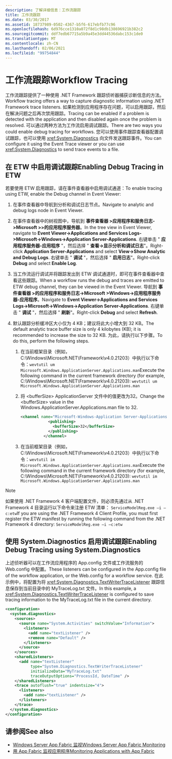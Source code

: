 ```yaml
---
description: 了解详细信息：工作流跟踪
title: 工作流跟踪
ms.date: 03/30/2017
ms.assetid: 18737989-0502-4367-b5f6-617ebfb77c96
ms.openlocfilehash: 6d976cce1310a072f8d1c98db138696921b382c2
ms.sourcegitcommit: ddf7edb67715a5b9a45e3dd44536dabc153c1de0
ms.translationtype: MT
ms.contentlocale: zh-CN
ms.lasthandoff: 02/06/2021
ms.locfileid: "99754844"
---
```

# <a name="workflow-tracing"></a><span data-ttu-id="0bd69-103">工作流跟踪</span><span class="sxs-lookup"><span data-stu-id="0bd69-103">Workflow Tracing</span></span>

<span data-ttu-id="0bd69-104">工作流跟踪提供了一种使用 .NET Framework 跟踪侦听器捕获诊断信息的方法。</span><span class="sxs-lookup"><span data-stu-id="0bd69-104">Workflow tracing offers a way to capture diagnostic information using .NET Framework trace listeners.</span></span> <span data-ttu-id="0bd69-105">如果检测到应用程序存在问题，可以启用跟踪，然后在解决问题之后再次禁用跟踪。</span><span class="sxs-lookup"><span data-stu-id="0bd69-105">Tracing can be enabled if a problem is detected with the application and then disabled again once the problem is resolved.</span></span> <span data-ttu-id="0bd69-106">可以通过两种方法为工作流启用调试跟踪。</span><span class="sxs-lookup"><span data-stu-id="0bd69-106">There are two ways you could enable debug tracing for workflows.</span></span> <span data-ttu-id="0bd69-107">您可以使用事件跟踪查看器配置调试跟踪，也可以使用 <xref:System.Diagnostics> 向文件发送跟踪事件。</span><span class="sxs-lookup"><span data-stu-id="0bd69-107">You can configure it using the Event Trace viewer or you can use <xref:System.Diagnostics> to send trace events to a file.</span></span>  
  
## <a name="enabling-debug-tracing-in-etw"></a><span data-ttu-id="0bd69-108">在 ETW 中启用调试跟踪</span><span class="sxs-lookup"><span data-stu-id="0bd69-108">Enabling Debug Tracing in ETW</span></span>  

 <span data-ttu-id="0bd69-109">若要使用 ETW 启用跟踪，请在事件查看器中启用调试通道：</span><span class="sxs-lookup"><span data-stu-id="0bd69-109">To enable tracing using ETW, enable the Debug channel in Event Viewer:</span></span>  
  
1. <span data-ttu-id="0bd69-110">在事件查看器中导航到分析和调试日志节点。</span><span class="sxs-lookup"><span data-stu-id="0bd69-110">Navigate to analytic and debug logs node in Event Viewer.</span></span>  
  
2. <span data-ttu-id="0bd69-111">在事件查看器中的树视图中，导航到 **事件查看器 >应用程序和服务日志->Microsoft >>的应用程序服务器**。</span><span class="sxs-lookup"><span data-stu-id="0bd69-111">In the tree view in Event Viewer, navigate to **Event Viewer->Applications and Services Logs->Microsoft->Windows->Application Server-Applications**.</span></span> <span data-ttu-id="0bd69-112">右键单击 " **应用程序服务器-应用程序** "，然后选择 " **查看->显示分析和调试日志**"。</span><span class="sxs-lookup"><span data-stu-id="0bd69-112">Right-click **Application Server-Applications** and select **View->Show Analytic and Debug Logs**.</span></span> <span data-ttu-id="0bd69-113">右键单击 " **调试** "，然后选择 " **启用日志**"。</span><span class="sxs-lookup"><span data-stu-id="0bd69-113">Right-click **Debug** and select **Enable Log**.</span></span>  
  
3. <span data-ttu-id="0bd69-114">当工作流运行调试并将跟踪发出到 ETW 调试通道时，即可在事件查看器中查看这些跟踪。</span><span class="sxs-lookup"><span data-stu-id="0bd69-114">When a workflow runs the debug and traces are emitted to ETW debug channel, they can be viewed in the Event Viewer.</span></span> <span data-ttu-id="0bd69-115">导航到 **事件查看器 >的应用程序和服务日志->Microsoft >Windows->应用程序服务器-应用程序**。</span><span class="sxs-lookup"><span data-stu-id="0bd69-115">Navigate to **Event Viewer->Applications and Services Logs->Microsoft->Windows->Application Server-Applications**.</span></span> <span data-ttu-id="0bd69-116">右键单击 " **调试** "，然后选择 " **刷新**"。</span><span class="sxs-lookup"><span data-stu-id="0bd69-116">Right-click **Debug** and select **Refresh**.</span></span>  
  
4. <span data-ttu-id="0bd69-117">默认跟踪分析缓冲区大小仅为 4 KB；建议将此大小增大到 32 KB。</span><span class="sxs-lookup"><span data-stu-id="0bd69-117">The default analytic trace buffer size is only 4 kilobytes (KB); it is recommended to increase the size to 32 KB.</span></span> <span data-ttu-id="0bd69-118">为此，请执行以下步骤。</span><span class="sxs-lookup"><span data-stu-id="0bd69-118">To do this, perform the following steps.</span></span>  
  
    1. <span data-ttu-id="0bd69-119">在当前框架目录（例如，C:\Windows\Microsoft.NET\Framework\v4.0.21203）中执行以下命令：`wevtutil um Microsoft.Windows.ApplicationServer.Applications.man`</span><span class="sxs-lookup"><span data-stu-id="0bd69-119">Execute the following command in the current framework directory (for example, C:\Windows\Microsoft.NET\Framework\v4.0.21203): `wevtutil um Microsoft.Windows.ApplicationServer.Applications.man`</span></span>  
  
    2. <span data-ttu-id="0bd69-120">将 \<bufferSize> ApplicationServer 文件中的值更改为32。</span><span class="sxs-lookup"><span data-stu-id="0bd69-120">Change the \<bufferSize> value in the Windows.ApplicationServer.Applications.man file to 32.</span></span>  
  
        ```xml  
        <channel name="Microsoft-Windows-Application Server-Applications/Analytic" chid="ANALYTIC_CHANNEL" symbol="ANALYTIC_CHANNEL" type="Analytic" enabled="false" isolation="Application" message="$(string.MICROSOFT_WINDOWS_APPLICATIONSERVER_APPLICATIONS.channel.ANALYTIC_CHANNEL.message)" >  
                    <publishing>  
                      <bufferSize>32</bufferSize>  
                    </publishing>  
                  </channel>  
        ```  
  
    3. <span data-ttu-id="0bd69-121">在当前框架目录（例如，C:\Windows\Microsoft.NET\Framework\v4.0.21203）中执行以下命令：`wevtutil im Microsoft.Windows.ApplicationServer.Applications.man`</span><span class="sxs-lookup"><span data-stu-id="0bd69-121">Execute the following command in the current framework directory (for example, C:\Windows\Microsoft.NET\Framework\v4.0.21203): `wevtutil im Microsoft.Windows.ApplicationServer.Applications.man`</span></span>  
  
> [!NOTE]
> <span data-ttu-id="0bd69-122">如果使用 .NET Framework 4 客户端配置文件，则必须先通过从 .NET Framework 4 目录运行以下命令来注册 ETW 清单： `ServiceModelReg.exe –i –c:etw`</span><span class="sxs-lookup"><span data-stu-id="0bd69-122">If you are using the .NET Framework 4 Client Profile, you must first register the ETW manifest by running the following command from the .NET Framework 4 directory: `ServiceModelReg.exe –i –c:etw`</span></span>  
  
## <a name="enabling-debug-tracing-using-systemdiagnostics"></a><span data-ttu-id="0bd69-123">使用 System.Diagnostics 启用调试跟踪</span><span class="sxs-lookup"><span data-stu-id="0bd69-123">Enabling Debug Tracing using System.Diagnostics</span></span>  

 <span data-ttu-id="0bd69-124">上述侦听器可以在工作流应用程序的 App.config 文件或工作流服务的 Web.config 中配置。</span><span class="sxs-lookup"><span data-stu-id="0bd69-124">These listeners can be configured in the App.config file of the workflow application, or the Web.config for a workflow service.</span></span> <span data-ttu-id="0bd69-125">在此示例中，将配置为将 <xref:System.Diagnostics.TextWriterTraceListener> 跟踪信息保存到当前目录中的 MyTraceLog.txt 文件。</span><span class="sxs-lookup"><span data-stu-id="0bd69-125">In this example, a <xref:System.Diagnostics.TextWriterTraceListener> is configured to save tracing information to the MyTraceLog.txt file in the current directory.</span></span>  
  
```xml  
<configuration>  
  <system.diagnostics>  
    <sources>  
      <source name="System.Activities" switchValue="Information">  
        <listeners>  
          <add name="textListener" />  
          <remove name="Default" />  
        </listeners>  
      </source>  
    </sources>  
    <sharedListeners>  
      <add name="textListener"  
           type="System.Diagnostics.TextWriterTraceListener"  
           initializeData="MyTraceLog.txt"  
           traceOutputOptions="ProcessId, DateTime" />  
    </sharedListeners>  
    <trace autoflush="true" indentsize="4">  
      <listeners>  
        <add name="textListener" />  
      </listeners>  
    </trace>  
  </system.diagnostics>  
</configuration>  
```  
  
## <a name="see-also"></a><span data-ttu-id="0bd69-126">请参阅</span><span class="sxs-lookup"><span data-stu-id="0bd69-126">See also</span></span>

- <span data-ttu-id="0bd69-127">[Windows Server App Fabric 监视](/previous-versions/appfabric/ee677251(v=azure.10))</span><span class="sxs-lookup"><span data-stu-id="0bd69-127">[Windows Server App Fabric Monitoring](/previous-versions/appfabric/ee677251(v=azure.10))</span></span>
- <span data-ttu-id="0bd69-128">[用 App Fabric 监视应用程序](/previous-versions/appfabric/ee677276(v=azure.10))</span><span class="sxs-lookup"><span data-stu-id="0bd69-128">[Monitoring Applications with App Fabric](/previous-versions/appfabric/ee677276(v=azure.10))</span></span>
